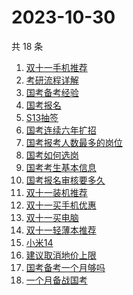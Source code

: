 # 2023-10-30

共 18 条

<!-- BEGIN -->
<!-- 最后更新时间 Mon Oct 30 2023 16:09:47 GMT+0800 (China Standard Time) -->

1. [双十一手机推荐](https://www.zhihu.com/search?q=%E5%8F%8C%E5%8D%81%E4%B8%80%E6%89%8B%E6%9C%BA%E6%8E%A8%E8%8D%90)
1. [考研流程详解](https://www.zhihu.com/search?q=%E8%80%83%E7%A0%94%E6%B5%81%E7%A8%8B%E8%AF%A6%E8%A7%A3)
1. [国考备考经验](https://www.zhihu.com/search?q=%E5%9B%BD%E8%80%83%E5%A4%87%E8%80%83%E7%BB%8F%E9%AA%8C)
1. [国考报名](https://www.zhihu.com/search?q=%E5%9B%BD%E8%80%83%E6%8A%A5%E5%90%8D)
1. [S13抽签](https://www.zhihu.com/search?q=S13%E6%8A%BD%E7%AD%BE)
1. [国考连续六年扩招](https://www.zhihu.com/search?q=%E5%9B%BD%E8%80%83%E8%BF%9E%E7%BB%AD%E5%85%AD%E5%B9%B4%E6%89%A9%E6%8B%9B)
1. [国考报考人数最多的岗位](https://www.zhihu.com/search?q=%E5%9B%BD%E8%80%83%E6%8A%A5%E8%80%83%E4%BA%BA%E6%95%B0%E6%9C%80%E5%A4%9A%E7%9A%84%E5%B2%97%E4%BD%8D)
1. [国考如何选岗](https://www.zhihu.com/search?q=%E5%9B%BD%E8%80%83%E5%A6%82%E4%BD%95%E9%80%89%E5%B2%97)
1. [国考考生基本信息](https://www.zhihu.com/search?q=%E5%9B%BD%E8%80%83%E8%80%83%E7%94%9F%E5%9F%BA%E6%9C%AC%E4%BF%A1%E6%81%AF)
1. [国考报名审核要多久](https://www.zhihu.com/search?q=%E5%9B%BD%E8%80%83%E6%8A%A5%E5%90%8D%E5%AE%A1%E6%A0%B8%E8%A6%81%E5%A4%9A%E4%B9%85)
1. [双十一装机推荐](https://www.zhihu.com/search?q=%E5%8F%8C%E5%8D%81%E4%B8%80%E8%A3%85%E6%9C%BA%E6%8E%A8%E8%8D%90)
1. [双十一买手机优惠](https://www.zhihu.com/search?q=%E5%8F%8C%E5%8D%81%E4%B8%80%E4%B9%B0%E6%89%8B%E6%9C%BA%E4%BC%98%E6%83%A0)
1. [双十一买电脑](https://www.zhihu.com/search?q=%E5%8F%8C%E5%8D%81%E4%B8%80%E4%B9%B0%E7%94%B5%E8%84%91)
1. [双十一轻薄本推荐](https://www.zhihu.com/search?q=%E5%8F%8C%E5%8D%81%E4%B8%80%E8%BD%BB%E8%96%84%E6%9C%AC%E6%8E%A8%E8%8D%90)
1. [小米14](https://www.zhihu.com/search?q=%E5%B0%8F%E7%B1%B314)
1. [建议取消地价上限](https://www.zhihu.com/search?q=%E5%BB%BA%E8%AE%AE%E5%8F%96%E6%B6%88%E5%9C%B0%E4%BB%B7%E4%B8%8A%E9%99%90)
1. [国考备考一个月够吗](https://www.zhihu.com/search?q=%E5%9B%BD%E8%80%83%E5%A4%87%E8%80%83%E4%B8%80%E4%B8%AA%E6%9C%88%E5%A4%9F%E5%90%97)
1. [一个月备战国考](https://www.zhihu.com/search?q=%E4%B8%80%E4%B8%AA%E6%9C%88%E5%A4%87%E6%88%98%E5%9B%BD%E8%80%83)

<!-- END -->
